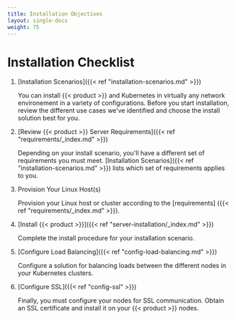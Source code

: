 ```yaml
---
title: Installation Objectives
layout: single-docs
weight: 75
---
```

# Installation Checklist

1. [Installation Scenarios]({{< ref "installation-scenarios.md" >}})

	You can install {{< product >}} and Kubernetes in virtually any network environement in a variety of configurations. Before you start installation, review the different use cases we've identified and choose the install solution best for you.

2.	[Review {{< product >}} Server Requirements]({{< ref "requirements/_index.md" >}})

	Depending on your install scenario, you'll have a different set of requirements you must meet. [Installation Scenarios]({{< ref "installation-scenarios.md" >}}) lists which set of requirements applies to you.

3.	Provision Your Linux Host(s)

	Provision your Linux host or cluster according to the [requirements]
	({{< ref "requirements/_index.md" >}}).

4.	[Install {{< product >}}]({{< ref "server-installation/_index.md" >}})

	Complete the install procedure for your installation scenario.

5.	[Configure Load Balancing]({{< ref "config-load-balancing.md" >}})

	Configure a solution for balancing loads between the different nodes in your Kubernetes clusters.

6.	[Configure SSL]({{< ref "config-ssl" >}})

	Finally, you must configure your nodes for SSL communication. Obtain an SSL certificate and install it on your {{< product >}} nodes.

